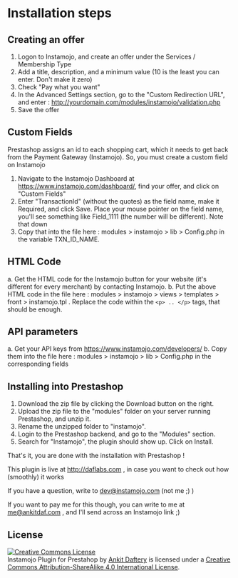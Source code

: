 Installation steps
===================

Creating an offer
------------------

1. Logon to Instamojo, and create an offer under the Services / Membership Type
2. Add a title, description, and a minimum value (10 is the least you can enter. Don't make it zero)
3. Check "Pay what you want"
4. In the Advanced Settings section, go to the "Custom Redirection URL", and enter : http://yourdomain.com/modules/instamojo/validation.php
5. Save the offer


Custom Fields
--------------

Prestashop assigns an id to each shopping cart, which it needs to get back from the Payment Gateway (Instamojo). So, you must create a custom field on Instamojo

1. Navigate to the Instamojo Dashboard at https://www.instamojo.com/dashboard/, find your offer, and click on "Custom Fields"
2. Enter "TransactionId" (without the quotes) as the field name, make it Required, and click Save. Place your mouse pointer on the field name, you'll see something like Field_1111 (the number will be different). Note that down
3. Copy that into the file here : modules > instamojo > lib > Config.php in the variable TXN_ID_NAME. 


HTML Code
---------

a. Get the HTML code for the Instamojo button for your website (it's different for every merchant) by contacting Instamojo.
b. Put the above HTML code in the file here : modules > instamojo > views > templates > front > instamojo.tpl . Replace the code within the `<p> .. </p>` tags, that should be enough.

API parameters
---------------

a. Get your API keys from https://www.instamojo.com/developers/
b. Copy them into the file here : modules > instamojo > lib > Config.php in the corresponding fields


Installing into Prestashop
---------------------------

1. Download the zip file by clicking the Download button on the right.
2. Upload the zip file to the "modules" folder on your server running Prestashop, and unzip it.
3. Rename the unzipped folder to "instamojo".
4. Login to the Prestashop backend, and go to the "Modules" section.
5. Search for "Instamojo", the plugin should show up. Click on Install.

That's it, you are done with the installation with Prestashop !

This plugin is live at http://daflabs.com , in case you want to check out how (smoothly) it works

If you have a question, write to dev@instamojo.com (not me ;) )

If you want to pay me for this though, you can write to me at me@ankitdaf.com , and I'll send across an Instamojo link ;)


License
--------

<a rel="license" href="http://creativecommons.org/licenses/by-sa/4.0/"><img alt="Creative Commons License" style="border-width:0" src="https://i.creativecommons.org/l/by-sa/4.0/88x31.png" /></a><br /><span xmlns:dct="http://purl.org/dc/terms/" property="dct:title">Instamojo Plugin for Prestahop</span> by <a xmlns:cc="http://creativecommons.org/ns#" href="http://ankitdaf.com" property="cc:attributionName" rel="cc:attributionURL">Ankit Daftery</a> is licensed under a <a rel="license" href="http://creativecommons.org/licenses/by-sa/4.0/">Creative Commons Attribution-ShareAlike 4.0 International License</a>.